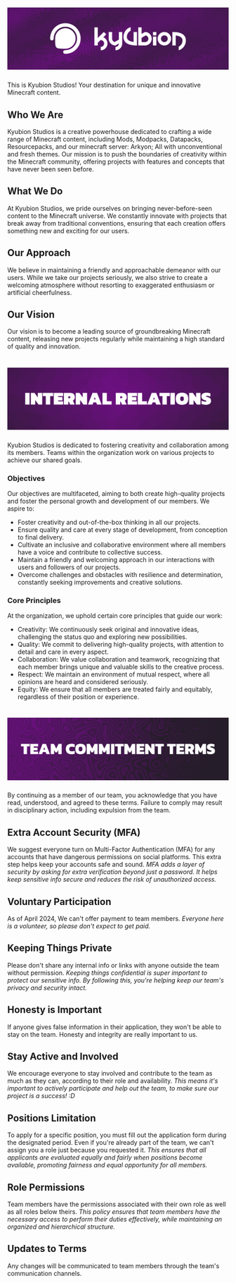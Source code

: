 # ![About](ks-main-banner.png)
This is Kyubion Studios! Your destination for unique and innovative Minecraft content. 

## Who We Are

Kyubion Studios is a creative powerhouse dedicated to crafting a wide range of Minecraft content, including Mods, Modpacks, Datapacks, Resourcepacks, and our minecraft server: Arkyon; All with unconventional and fresh themes. Our mission is to push the boundaries of creativity within the Minecraft community, offering projects with features and concepts that have never been seen before.

## What We Do

At Kyubion Studios, we pride ourselves on bringing never-before-seen content to the Minecraft universe. We constantly innovate with projects that break away from traditional conventions, ensuring that each creation offers something new and exciting for our users.

## Our Approach

We believe in maintaining a friendly and approachable demeanor with our users. While we take our projects seriously, we also strive to create a welcoming atmosphere without resorting to exaggerated enthusiasm or artificial cheerfulness.

## Our Vision

Our vision is to become a leading source of groundbreaking Minecraft content, releasing new projects regularly while maintaining a high standard of quality and innovation.

# ![Internal Relations](ir-banner.png)

Kyubion Studios is dedicated to fostering creativity and collaboration among its members. Teams within the organization work on various projects to achieve our shared goals.

### Objectives

Our objectives are multifaceted, aiming to both create high-quality projects and foster the personal growth and development of our members. We aspire to:

- Foster creativity and out-of-the-box thinking in all our projects.
- Ensure quality and care at every stage of development, from conception to final delivery.
- Cultivate an inclusive and collaborative environment where all members have a voice and contribute to collective success.
- Maintain a friendly and welcoming approach in our interactions with users and followers of our projects.
- Overcome challenges and obstacles with resilience and determination, constantly seeking improvements and creative solutions.

### Core Principles

At the organization, we uphold certain core principles that guide our work:

- Creativity: We continuously seek original and innovative ideas, challenging the status quo and exploring new possibilities.
- Quality: We commit to delivering high-quality projects, with attention to detail and care in every aspect.
- Collaboration: We value collaboration and teamwork, recognizing that each member brings unique and valuable skills to the creative process.
- Respect: We maintain an environment of mutual respect, where all opinions are heard and considered seriously.
- Equity: We ensure that all members are treated fairly and equitably, regardless of their position or experience.

# ![Team Commitment Terms](tct-banner.png)

By continuing as a member of our team, you acknowledge that you have read, understood, and agreed to these terms. Failure to comply may result in disciplinary action, including expulsion from the team.

## Extra Account Security (MFA)
We suggest everyone turn on Multi-Factor Authentication (MFA) for any accounts that have dangerous permissions on social platforms. This extra step helps keep your accounts safe and sound.
*MFA adds a layer of security by asking for extra verification beyond just a password. It helps keep sensitive info secure and reduces the risk of unauthorized access.*

## Voluntary Participation
As of April 2024, We can't offer payment to team members.
*Everyone here is a volunteer, so please don't expect to get paid.*

## Keeping Things Private
Please don't share any internal info or links with anyone outside the team without permission.
*Keeping things confidential is super important to protect our sensitive info. By following this, you're helping keep our team's privacy and security intact.*

## Honesty is Important
If anyone gives false information in their application, they won't be able to stay on the team. Honesty and integrity are really important to us.

## Stay Active and Involved
We encourage everyone to stay involved and contribute to the team as much as they can, according to their role and availability.
*This means it's important to actively participate and help out the team, to make sure our project is a success! :D*

## Positions Limitation
To apply for a specific position, you must fill out the application form during the designated period. Even if you're already part of the team, we can't assign you a role just because you requested it.
*This ensures that all applicants are evaluated equally and fairly when positions become available, promoting fairness and equal opportunity for all members.*

## Role Permissions
Team members have the permissions associated with their own role as well as all roles below theirs.
*This policy ensures that team members have the necessary access to perform their duties effectively, while maintaining an organized and hierarchical structure.*

## Updates to Terms
Any changes will be communicated to team members through the team's communication channels.